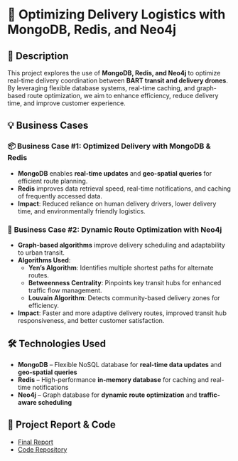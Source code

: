 # 🚀 Optimizing Delivery Logistics with MongoDB, Redis, and Neo4j  

## 📝 Description  
This project explores the use of **MongoDB, Redis, and Neo4j** to optimize real-time delivery coordination between **BART transit and delivery drones**. By leveraging flexible database systems, real-time caching, and graph-based route optimization, we aim to enhance efficiency, reduce delivery time, and improve customer experience.  

## 💡 Business Cases  
### 📦 **Business Case #1: Optimized Delivery with MongoDB & Redis**  
- **MongoDB** enables **real-time updates** and **geo-spatial queries** for efficient route planning.  
- **Redis** improves data retrieval speed, real-time notifications, and caching of frequently accessed data.  
- **Impact**: Reduced reliance on human delivery drivers, lower delivery time, and environmentally friendly logistics.  

### 🔗 **Business Case #2: Dynamic Route Optimization with Neo4j**  
- **Graph-based algorithms** improve delivery scheduling and adaptability to urban transit.  
- **Algorithms Used**:  
  - **Yen’s Algorithm**: Identifies multiple shortest paths for alternate routes.  
  - **Betweenness Centrality**: Pinpoints key transit hubs for enhanced traffic flow management.  
  - **Louvain Algorithm**: Detects community-based delivery zones for efficiency.  
- **Impact**: Faster and more adaptive delivery routes, improved transit hub responsiveness, and better customer satisfaction.  

## 🛠️ Technologies Used  
- **MongoDB** – Flexible NoSQL database for **real-time data updates** and **geo-spatial queries**  
- **Redis** – High-performance **in-memory database** for caching and real-time notifications  
- **Neo4j** – Graph database for **dynamic route optimization** and **traffic-aware scheduling**  

## 🔗 Project Report & Code  
- [Final Report](link-to-your-report)  
- [Code Repository](link-to-your-code)  

